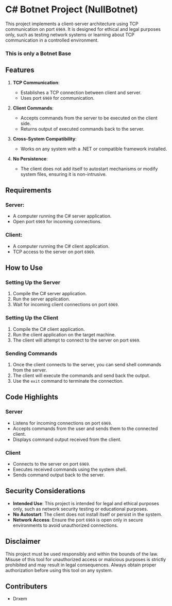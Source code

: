 # C# Botnet Project (NullBotnet)

This project implements a client-server architecture using TCP communication on port `6969`. It is designed for ethical and legal purposes only, such as testing network systems or learning about TCP communication in a controlled environment. 

### This is only a Botnet Base

## Features

1. **TCP Communication**:
   - Establishes a TCP connection between client and server.
   - Uses port `6969` for communication.

2. **Client Commands**:
   - Accepts commands from the server to be executed on the client side.
   - Returns output of executed commands back to the server.

3. **Cross-System Compatibility**:
   - Works on any system with a .NET or compatible framework installed.

4. **No Persistence**:
   - The client does not add itself to autostart mechanisms or modify system files, ensuring it is non-intrusive.

## Requirements

### Server:
- A computer running the C# server application.
- Open port `6969` for incoming connections.

### Client:
- A computer running the C# client application.
- TCP access to the server on port `6969`.

## How to Use

### Setting Up the Server
1. Compile the C# server application.
2. Run the server application.
3. Wait for incoming client connections on port `6969`.

### Setting Up the Client
1. Compile the C# client application.
2. Run the client application on the target machine.
3. The client will attempt to connect to the server on port `6969`.

### Sending Commands
1. Once the client connects to the server, you can send shell commands from the server.
2. The client will execute the commands and send back the output.
3. Use the `exit` command to terminate the connection.

## Code Highlights

### Server
- Listens for incoming connections on port `6969`.
- Accepts commands from the user and sends them to the connected client.
- Displays command output received from the client.

### Client
- Connects to the server on port `6969`.
- Executes received commands using the system shell.
- Sends command output back to the server.

## Security Considerations

- **Intended Use**: This project is intended for legal and ethical purposes only, such as network security testing or educational purposes.
- **No Autostart**: The client does not install itself or persist in the system.
- **Network Access**: Ensure the port `6969` is open only in secure environments to avoid unauthorized connections.

## Disclaimer
This project must be used responsibly and within the bounds of the law. Misuse of this tool for unauthorized access or malicious purposes is strictly prohibited and may result in legal consequences. Always obtain proper authorization before using this tool on any system.
## Contributers
- Drxem
